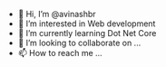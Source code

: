 - 👋 Hi, I’m @avinashbr
- 👀 I’m interested in Web development
- 🌱 I’m currently learning Dot Net Core
- 💞️ I’m looking to collaborate on ...
- 📫 How to reach me ...

<!---
avinashbr/avinashbr is a ✨ special ✨ repository because its `README.md` (this file) appears on your GitHub profile.
You can click the Preview link to take a look at your changes.
--->
